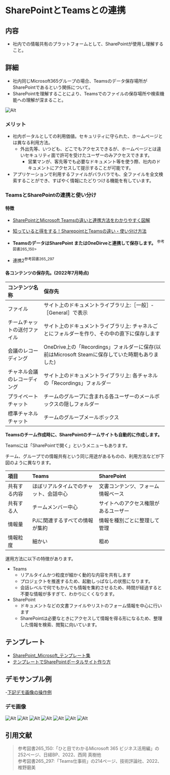 # SharePointとTeamsとの連携

## 内容

- 社内での情報共有のプラットフォームとして、SharePointが使用し理解すること。

## 詳細

- 社内同じMicrosoft365グループの場合、Teamsのデータ保存場所がSharePointであるという関係について。
- SharePointを理解することにより、Teamsでのファイルの保存場所や検索機能への理解が深まること。

![Alt](../../7_Prj/716_M365/100_初期導入/100_初期導入_グループ1.png)

### メリット

- 社内ポータルとしての利用価値。セキュリティに守られた、ホームページとは異なる利用方法。
  - 外出先等、いつども、どこでもアクセスできるが、ホームページとは違いセキュリティ面で許可を受けたユーザーのみアクセスできます。
    - 営業マンが、客先等でも必要なドキュメント等を使う際、社内のドキュメントにアクセスして提示することが可能です。
- アプリケーションで利用するファイルがバラバラでも、全ファイルを全文検索することができ、すばやく情報にたどりつける機能を有しています。

### TeamsとSharePointの連携と使い分け

#### 特徴

- [SharePointとMicrosoft Teamsの違いと連携方法をわかりやすく図解](https://notepm.jp/blog/11017)
- [知っていると得をする！SharepointとTeamsの違い・使い分け方法](https://akmemo.info/sharepoint-teams-differences/)

- **TeamsのデータはSharePoint またはOneDirveと連携して保存します。** <sup>参考図書265_150>  
- 連携2<sup>参考図書265_297</sup>

#### 各コンテンツの保存先。(2022年7月時点)

|**コンテンツ名称**|**保存先**|
|:--|:--|
|ファイル|サイト上のドキュメントライブラリ上:［一般］‐［General］で表示|
|チームチャットの送付ファイル|サイト上のドキュメントライブラリ上: チャネルごとにフォルダーを作り、その中の直下に保存します|
|会議のレコーディング|OneDrive上の「Recordings」フォルダーに保存(以前はMicrosoft  Steamに保存していた時期もありました)|
|チャネル会議のレコーディング|サイト上のドキュメントライブラリ上: 各チャネルの「Recordings」フォルダー|
|プライベートチャット|チームのグループに含まれる各ユーザーのメールボックスの隠しフォルダー|
|標準チャネルチャット|チームのグループメールボックス|

**Teamsのチーム作成時に、SharePointのチームサイトも自動的に作成します。**  

Teamsには「SharePointで開く」というメニューもあります。  

チーム、グループでの情報共有という同じ用途があるものの、利用方法などが下図のように異なります。  

|**項目**|**Teams**|**SharePoint**|
|:--|:--|:--|
|共有する内容|ほぼリアルタイムでのチャット、会話中心|文書コンテンツ、フォーム情報ベース|
|共有する人|チームメンバー中心|サイトへのアクセス権限があるユーザー|
|情報量|PJに関連するすべての情報が集約|情報を種別ごとに整理して管理|
|情報粒度|細かい|粗め|

運用方法に以下の特徴があります。  

- Teams
  - リアルタイムかつ粒度が細かく動的な内容を共有します
  - プロジェクトを推進するため、起動しっぱなしの状態になります。
  - 会話レベルで何でもかんでも情報を集約させるため、時間が経過すると不要な情報が多すぎて、わかりにくくなります。
- SharePoint
  - ドキュメントなどの文書ファイルやリストのフォーム情報を中心に行います
  - SharePointは必要なときにアクセスして情報を得る形になるため、整理した情報を検索、閲覧に向いています。

## テンプレート

- [SharePoint_Microsoft_テンプレート集](https://lookbook.microsoft.com/)
- [テンプレートでSharePointポータルサイト作り方](https://echigoya-blog.net/sharepoint-site-template/)

## デモサンプル例

-[下記デモ画像の操作例](../../7_Prj/716_M365/200_インフラサービス/30_SharePoint/30_SharePoint1.mp4)  

### デモ画像

![Alt](../../7_Prj/716_M365/200_インフラサービス/30_SharePoint/30_SharePoint1.png)
![Alt](../../7_Prj/716_M365/200_インフラサービス/30_SharePoint/30_SharePoint2.png)
![Alt](../../7_Prj/716_M365/200_インフラサービス/30_SharePoint/30_SharePoint3.png)
![Alt](../../7_Prj/716_M365/200_インフラサービス/30_SharePoint/30_SharePoint4.png)
![Alt](../../7_Prj/716_M365/200_インフラサービス/30_SharePoint/30_SharePoint5.png)
![Alt](../../7_Prj/716_M365/200_インフラサービス/30_SharePoint/30_SharePoint6.png)
![Alt](../../7_Prj/716_M365/200_インフラサービス/30_SharePoint/30_SharePoint7.png)

## 引用文献

> 参考図書265_150:「ひと目でわかるMicrosoft 365 ビジネス活用編」の252ページ、日経BP、2022、西岡 真樹他  
> 参考図書265_297:「Teams仕事術」の214ページ、技術評論社、2022、椎野磨美  
